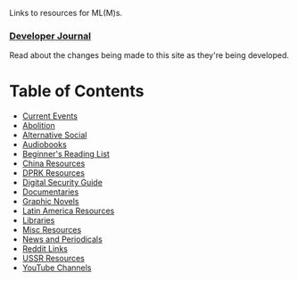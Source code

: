 Links to resources for ML(M)s.

### [Developer Journal](https://prolesoft.github.io/posts/)

Read about the changes being made to this site as they're being developed.

# Table of Contents

* [Current Events](./current-events)
* [Abolition](./abolition)
* [Alternative Social](./social)
* [Audiobooks](./audiobooks)
* [Beginner's Reading List](./beginners-reading-list)
* [China Resources](./china)
* [DPRK Resources](./dprk)
* [Digital Security Guide](./security)
* [Documentaries](./documentaries)
* [Graphic Novels](./graphic-novels)
* [Latin America Resources](./latam)
* [Libraries](./libraries)
* [Misc Resources](./misc)
* [News and Periodicals](./news)
* [Reddit Links](./reddit)
* [USSR Resources](./ussr)
* [YouTube Channels](./youtube)
